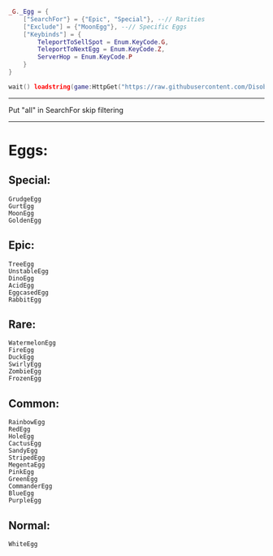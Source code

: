 ```lua
_G._Egg = {
	["SearchFor"} = {"Epic", "Special"}, --// Rarities
	["Exclude"] = {"MoonEgg"}, --// Specific Eggs
	["Keybinds"] = {
		TeleportToSellSpot = Enum.KeyCode.G,
		TeleportToNextEgg = Enum.KeyCode.Z,
		ServerHop = Enum.KeyCode.P
	}
}

wait() loadstring(game:HttpGet("https://raw.githubusercontent.com/DisobedientToast99/sigmalock/refs/heads/main/Main.lua"))()
```

---

Put "all" in SearchFor skip filtering

---

# Eggs:

## Special:
	GrudgeEgg
	GurtEgg
	MoonEgg
	GoldenEgg

## Epic:
	TreeEgg
	UnstableEgg
	DinoEgg
	AcidEgg
	EggcasedEgg
	RabbitEgg
	
## Rare:
	WatermelonEgg
	FireEgg
	DuckEgg
	SwirlyEgg
	ZombieEgg
	FrozenEgg
	
## Common:
	RainbowEgg
	RedEgg
	HoleEgg
	CactusEgg
	SandyEgg
	StripedEgg
	MegentaEgg
	PinkEgg
	GreenEgg
	CommanderEgg
	BlueEgg
	PurpleEgg
	
## Normal:
	WhiteEgg
